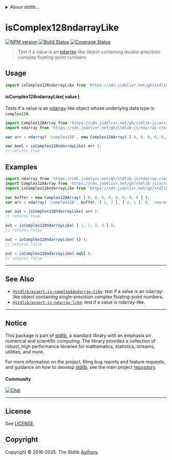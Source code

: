 <!--

@license Apache-2.0

Copyright (c) 2023 The Stdlib Authors.

Licensed under the Apache License, Version 2.0 (the "License");
you may not use this file except in compliance with the License.
You may obtain a copy of the License at

   http://www.apache.org/licenses/LICENSE-2.0

Unless required by applicable law or agreed to in writing, software
distributed under the License is distributed on an "AS IS" BASIS,
WITHOUT WARRANTIES OR CONDITIONS OF ANY KIND, either express or implied.
See the License for the specific language governing permissions and
limitations under the License.

-->


<details>
  <summary>
    About stdlib...
  </summary>
  <p>We believe in a future in which the web is a preferred environment for numerical computation. To help realize this future, we've built stdlib. stdlib is a standard library, with an emphasis on numerical and scientific computation, written in JavaScript (and C) for execution in browsers and in Node.js.</p>
  <p>The library is fully decomposable, being architected in such a way that you can swap out and mix and match APIs and functionality to cater to your exact preferences and use cases.</p>
  <p>When you use stdlib, you can be absolutely certain that you are using the most thorough, rigorous, well-written, studied, documented, tested, measured, and high-quality code out there.</p>
  <p>To join us in bringing numerical computing to the web, get started by checking us out on <a href="https://github.com/stdlib-js/stdlib">GitHub</a>, and please consider <a href="https://opencollective.com/stdlib">financially supporting stdlib</a>. We greatly appreciate your continued support!</p>
</details>

# isComplex128ndarrayLike

[![NPM version][npm-image]][npm-url] [![Build Status][test-image]][test-url] [![Coverage Status][coverage-image]][coverage-url] <!-- [![dependencies][dependencies-image]][dependencies-url] -->

> Test if a value is an [ndarray][@stdlib/ndarray/ctor]-like object containing double-precision complex floating-point numbers.



<section class="usage">

## Usage

```javascript
import isComplex128ndarrayLike from 'https://cdn.jsdelivr.net/gh/stdlib-js/assert-is-complex128ndarray-like@deno/mod.js';
```

#### isComplex128ndarrayLike( value )

Tests if a value is an [ndarray][@stdlib/ndarray/ctor]-like object whose underlying data type is `complex128`.

```javascript
import Complex128Array from 'https://cdn.jsdelivr.net/gh/stdlib-js/array-complex128@deno/mod.js';
import ndarray from 'https://cdn.jsdelivr.net/gh/stdlib-js/ndarray-ctor@deno/mod.js';

var arr = ndarray( 'complex128', new Complex128Array( [ 0, 0, 0, 0, 0, 0, 0, 0 ] ), [ 2, 2 ], [ 2, 1 ], 0, 'row-major' );

var bool = isComplex128ndarrayLike( arr );
// returns true
```

</section>

<!-- /.usage -->

<section class="examples">

## Examples

<!-- eslint no-undef: "error" -->

```javascript
import ndarray from 'https://cdn.jsdelivr.net/gh/stdlib-js/ndarray-ctor@deno/mod.js';
import Complex128Array from 'https://cdn.jsdelivr.net/gh/stdlib-js/array-complex128@deno/mod.js';
import isComplex128ndarrayLike from 'https://cdn.jsdelivr.net/gh/stdlib-js/assert-is-complex128ndarray-like@deno/mod.js';

var buffer = new Complex128Array( [ 0, 0, 0, 0, 0, 0, 0, 0 ] );
var arr = ndarray( 'complex128', buffer, [ 2, 2 ], [ 2, 1 ], 0, 'row-major' );

var out = isComplex128ndarrayLike( arr );
// returns true

out = isComplex128ndarrayLike( [ 1, 2, 3, 4 ] );
// returns false

out = isComplex128ndarrayLike( {} );
// returns false

out = isComplex128ndarrayLike( null );
// returns false
```

</section>

<!-- /.examples -->

<!-- Section for related `stdlib` packages. Do not manually edit this section, as it is automatically populated. -->

<section class="related">

* * *

## See Also

-   <span class="package-name">[`@stdlib/assert-is-complex64ndarray-like`][@stdlib/assert/is-complex64ndarray-like]</span><span class="delimiter">: </span><span class="description">test if a value is an ndarray-like object containing single-precision complex floating-point numbers.</span>
-   <span class="package-name">[`@stdlib/assert-is-ndarray-like`][@stdlib/assert/is-ndarray-like]</span><span class="delimiter">: </span><span class="description">test if a value is ndarray-like.</span>

</section>

<!-- /.related -->

<!-- Section for all links. Make sure to keep an empty line after the `section` element and another before the `/section` close. -->


<section class="main-repo" >

* * *

## Notice

This package is part of [stdlib][stdlib], a standard library with an emphasis on numerical and scientific computing. The library provides a collection of robust, high performance libraries for mathematics, statistics, streams, utilities, and more.

For more information on the project, filing bug reports and feature requests, and guidance on how to develop [stdlib][stdlib], see the main project [repository][stdlib].

#### Community

[![Chat][chat-image]][chat-url]

---

## License

See [LICENSE][stdlib-license].


## Copyright

Copyright &copy; 2016-2025. The Stdlib [Authors][stdlib-authors].

</section>

<!-- /.stdlib -->

<!-- Section for all links. Make sure to keep an empty line after the `section` element and another before the `/section` close. -->

<section class="links">

[npm-image]: http://img.shields.io/npm/v/@stdlib/assert-is-complex128ndarray-like.svg
[npm-url]: https://npmjs.org/package/@stdlib/assert-is-complex128ndarray-like

[test-image]: https://github.com/stdlib-js/assert-is-complex128ndarray-like/actions/workflows/test.yml/badge.svg?branch=main
[test-url]: https://github.com/stdlib-js/assert-is-complex128ndarray-like/actions/workflows/test.yml?query=branch:main

[coverage-image]: https://img.shields.io/codecov/c/github/stdlib-js/assert-is-complex128ndarray-like/main.svg
[coverage-url]: https://codecov.io/github/stdlib-js/assert-is-complex128ndarray-like?branch=main

<!--

[dependencies-image]: https://img.shields.io/david/stdlib-js/assert-is-complex128ndarray-like.svg
[dependencies-url]: https://david-dm.org/stdlib-js/assert-is-complex128ndarray-like/main

-->

[chat-image]: https://img.shields.io/gitter/room/stdlib-js/stdlib.svg
[chat-url]: https://app.gitter.im/#/room/#stdlib-js_stdlib:gitter.im

[stdlib]: https://github.com/stdlib-js/stdlib

[stdlib-authors]: https://github.com/stdlib-js/stdlib/graphs/contributors

[umd]: https://github.com/umdjs/umd
[es-module]: https://developer.mozilla.org/en-US/docs/Web/JavaScript/Guide/Modules

[deno-url]: https://github.com/stdlib-js/assert-is-complex128ndarray-like/tree/deno
[deno-readme]: https://github.com/stdlib-js/assert-is-complex128ndarray-like/blob/deno/README.md
[umd-url]: https://github.com/stdlib-js/assert-is-complex128ndarray-like/tree/umd
[umd-readme]: https://github.com/stdlib-js/assert-is-complex128ndarray-like/blob/umd/README.md
[esm-url]: https://github.com/stdlib-js/assert-is-complex128ndarray-like/tree/esm
[esm-readme]: https://github.com/stdlib-js/assert-is-complex128ndarray-like/blob/esm/README.md
[branches-url]: https://github.com/stdlib-js/assert-is-complex128ndarray-like/blob/main/branches.md

[stdlib-license]: https://raw.githubusercontent.com/stdlib-js/assert-is-complex128ndarray-like/main/LICENSE

[@stdlib/ndarray/ctor]: https://github.com/stdlib-js/ndarray-ctor/tree/deno

<!-- <related-links> -->

[@stdlib/assert/is-complex64ndarray-like]: https://github.com/stdlib-js/assert-is-complex64ndarray-like/tree/deno

[@stdlib/assert/is-ndarray-like]: https://github.com/stdlib-js/assert-is-ndarray-like/tree/deno

<!-- </related-links> -->

</section>

<!-- /.links -->
